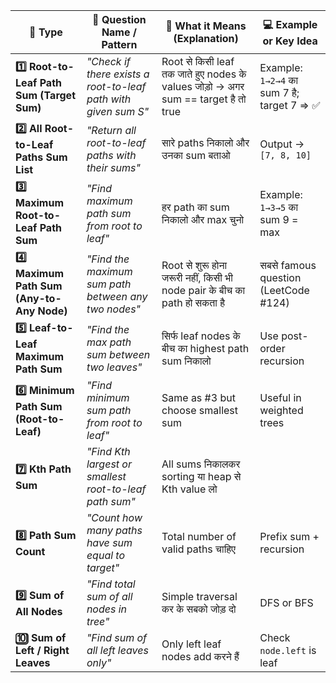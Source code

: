 | 🔢 **Type**                                | 📘 **Question Name / Pattern**                                 | 🧠 **What it Means (Explanation)**                                                 | 💻 **Example or Key Idea**                     |
| ------------------------------------------ | -------------------------------------------------------------- | ---------------------------------------------------------------------------------- | ---------------------------------------------- |
| **1️⃣ Root-to-Leaf Path Sum (Target Sum)** | *"Check if there exists a root-to-leaf path with given sum S"* | Root से किसी leaf तक जाते हुए nodes के values जोड़ो → अगर sum == target है तो true | Example: <br>`1→2→4` का sum 7 है; target 7 ⇒ ✅ |
| **2️⃣ All Root-to-Leaf Paths Sum List**    | *"Return all root-to-leaf paths with their sums"*              | सारे paths निकालो और उनका sum बताओ                                                 | Output → `[7, 8, 10]`                          |
| **3️⃣ Maximum Root-to-Leaf Path Sum**      | *"Find maximum path sum from root to leaf"*                    | हर path का sum निकालो और max चुनो                                                  | Example: `1→3→5` का sum 9 = max                |
| **4️⃣ Maximum Path Sum (Any-to-Any Node)** | *"Find the maximum sum path between any two nodes"*            | Root से शुरू होना जरूरी नहीं, किसी भी node pair के बीच का path हो सकता है          | सबसे famous question (LeetCode #124)           |
| **5️⃣ Leaf-to-Leaf Maximum Path Sum**      | *"Find the max path sum between two leaves"*                   | सिर्फ leaf nodes के बीच का highest path sum निकालो                                 | Use post-order recursion                       |
| **6️⃣ Minimum Path Sum (Root-to-Leaf)**    | *"Find minimum sum path from root to leaf"*                    | Same as #3 but choose smallest sum                                                 | Useful in weighted trees                       |
| **7️⃣ Kth Path Sum**                       | *"Find Kth largest or smallest root-to-leaf path sum"*         | All sums निकालकर sorting या heap से Kth value लो                                   |                                                |
| **8️⃣ Path Sum Count**                     | *"Count how many paths have sum equal to target"*              | Total number of valid paths चाहिए                                                  | Prefix sum + recursion                         |
| **9️⃣ Sum of All Nodes**                   | *"Find total sum of all nodes in tree"*                        | Simple traversal कर के सबको जोड़ दो                                                | DFS or BFS                                     |
| **🔟 Sum of Left / Right Leaves**          | *"Find sum of all left leaves only"*                           | Only left leaf nodes add करने हैं                                                  | Check `node.left` is leaf                      |

